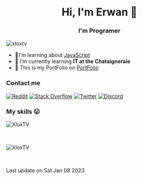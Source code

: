 <h1 align="center">Hi, I'm Erwan 👋</h1>  
<h3 align="center">I'm Programer</h3> 

<p align="left"> <img src="https://komarev.com/ghpvc/?username=xloxtv" alt="xloxtv" /> </p>  

- 🔭I'm learning about [JavaScript](https://github.com/XloxTV/)  
- 🌱 I’m currently learning **IT at the Chataigneraie**  
- 🔗 This is my PortFolio on [PortFolio](https://xloxtv.github.io/PortFolio/)

### Contact me

[![Reddit](https://img.shields.io/badge/Reddit-%23FF4500.svg?logo=Reddit&logoColor=white)](https://www.reddit.com/user/erwantv_) [![Stack Overflow](https://img.shields.io/badge/-Stackoverflow-FE7A16?logo=stack-overflow&logoColor=white)](https://stackoverflow.com/users/19610581/erwantv) [![Twitter](https://img.shields.io/badge/Twitter-%231DA1F2.svg?logo=Twitter&logoColor=white)](https://twitter.com/ESagnardon) [![Discord](https://img.shields.io/badge/Discord-%237289DA.svg?logo=discord&logoColor=white)](https://discord.gg/4a3xxsmvm6)




### My skills 😛

<p><img align="center" src="https://github-readme-stats.vercel.app/api?username=XloxTV&show_icons=true&locale=en&theme=radical" alt="XloxTV" /></p><br/>
<p><img align="center" src="https://github-readme-stats.vercel.app/api/top-langs/?username=XloxTV&theme=dark&hide_border=true&include_all_commits=false&count_private=true&layout=compact" alt="XloxTV" /></p><br/>

Last update on Sat Jan 08 2023



